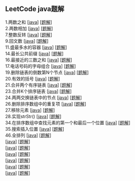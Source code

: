 ## LeetCode java题解

1.两数之和 [[java](src/main/java/com/leetcode/editor/cn/TwoSum.java)]  [[题解](src/main/java/com/leetcode/editor/cn/TwoSum.md)]  
2.两数相加 [[java](src/main/java/com/leetcode/editor/cn/AddTwoNumbers.java)]  [[题解](src/main/java/com/leetcode/editor/cn/AddTwoNumbers.md)]  
7.整数反转 [[java](src/main/java/com/leetcode/editor/cn/ReverseInteger.java)]  [[题解](src/main/java/com/leetcode/editor/cn/ReverseInteger.md)]  
9.回文数 [[java](src/main/java/com/leetcode/editor/cn/PalindromeNumber.java)]  [[题解](src/main/java/com/leetcode/editor/cn/PalindromeNumber.md)]     
11.盛最多水的容器 [[java](src/main/java/com/leetcode/editor/cn/ContainerWithMostWater.java)]  [[题解](src/main/java/com/leetcode/editor/cn/ContainerWithMostWater.md)]   
14.最长公共前缀 [[java](src/main/java/com/leetcode/editor/cn/LongestCommonPrefix.java)]  [[题解](src/main/java/com/leetcode/editor/cn/LongestCommonPrefix.md)]   
16.最接近的三数之和 [[java](src/main/java/com/leetcode/editor/cn/ThreeSumClosest.java)]  [[题解](src/main/java/com/leetcode/editor/cn/ThreeSumClosest.md)]   
17.电话号码的字母组合  [[java](src/main/java/com/leetcode/editor/cn/LetterCombinationsOfAPhoneNumber.java)]  [[题解](src/main/java/com/leetcode/editor/cn/LetterCombinationsOfAPhoneNumber.md)]   
19.删除链表的倒数第N个节点 [[java](src/main/java/com/leetcode/editor/cn/RemoveNthNodeFromEndOfList.java)]  [[题解](src/main/java/com/leetcode/editor/cn/RemoveNthNodeFromEndOfList.md)]   
20.有效的括号  [[java](src/main/java/com/leetcode/editor/cn/ValidParentheses.java)]  [[题解](src/main/java/com/leetcode/editor/cn/ValidParentheses.md)]   
21.合并两个有序链表  [[java](src/main/java/com/leetcode/editor/cn/MergeTwoSortedLists.java)]  [[题解](src/main/java/com/leetcode/editor/cn/MergeTwoSortedLists.md)]   
23.合并K个排序链表  [[java](src/main/java/com/leetcode/editor/cn/MergeKSortedLists.java)]  [[题解](src/main/java/com/leetcode/editor/cn/MergeKSortedLists.md)]   
24.两两交换链表中的节点  [[java](src/main/java/com/leetcode/editor/cn/SwapNodesInPairs.java)]  [[题解](src/main/java/com/leetcode/editor/cn/SwapNodesInPairs.md)]  
26.删除排序数组中的重复项  [[java](src/main/java/com/leetcode/editor/cn/RemoveDuplicatesFromSortedArray.java)]  [[题解](src/main/java/com/leetcode/editor/cn/RemoveDuplicatesFromSortedArray.md)]    
27.移除元素  [[java](src/main/java/com/leetcode/editor/cn/RemoveElement.java)]  [[题解](src/main/java/com/leetcode/editor/cn/RemoveElement.md)]  
28.实现strStr() [[java](src/main/java/com/leetcode/editor/cn/ImplementStrstr.java)]  [[题解](src/main/java/com/leetcode/editor/cn/ImplementStrstr.md)]   
34.在排序数组中查找元素的第一个和最后一个位置 [[java](src/main/java/com/leetcode/editor/cn/FindFirstAndLastPositionOfElementInSortedArray.java)]  [[题解](src/main/java/com/leetcode/editor/cn/FindFirstAndLastPositionOfElementInSortedArray.md)]   
35.搜索插入位置  [[java](src/main/java/com/leetcode/editor/cn/SearchInsertPosition.java)]  [[题解](src/main/java/com/leetcode/editor/cn/SearchInsertPosition.md)]   
46.全排列  [[java](src/main/java/com/leetcode/editor/cn/Permutations.java)]  [[题解](src/main/java/com/leetcode/editor/cn/Permutations.md)]  
  [[java]()]  [[题解]()]  
  [[java]()]  [[题解]()]  
  [[java]()]  [[题解]()]  
  [[java]()]  [[题解]()]  
  [[java]()]  [[题解]()]  
  [[java]()]  [[题解]()]  
  
  
  
  
 

